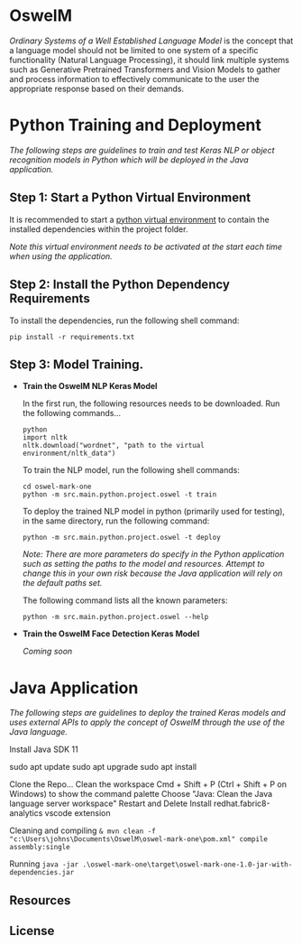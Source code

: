 # OswelM
 
*Ordinary Systems of a Well Established Language Model* is the concept that a language model
should not be limited to one system of a specific functionality (Natural Language Processing), it should link multiple systems 
such as Generative Pretrained Transformers and Vision Models to gather and process information to effectively communicate to the user the appropriate response based on their demands. 


# Python Training and Deployment
*The following steps are guidelines to train and test Keras NLP or object recognition models in Python which will be deployed in the Java application.*

## Step 1: Start a Python Virtual Environment

It is recommended to start a [python virtual environment](https://www.freecodecamp.org/news/how-to-setup-virtual-environments-in-python/) to contain the installed dependencies within the project folder.

*Note this virtual environment needs to be activated at the start each time when using the application.*

## Step 2: Install the Python Dependency Requirements

To install the dependencies, run the following shell command:

```shell
pip install -r requirements.txt
```

## Step 3: Model Training.

* **Train the OswelM NLP Keras Model**

    In the first run, the following resources needs to be downloaded. Run
    the following commands...

    ```shell
    python
    import nltk
    nltk.download("wordnet", "path to the virtual environment/nltk_data")
    ```

    To train the NLP model, run the following shell commands:

    ```shell
    cd oswel-mark-one
    python -m src.main.python.project.oswel -t train
    ```

    To deploy the trained NLP model in python (primarily used for testing), 
    in the same directory, run the following command:

    ```shell
    python -m src.main.python.project.oswel -t deploy
    ```

    *Note: There are more parameters do specify in the Python application such as setting the paths to the model and resources. Attempt to change this in your own risk because the Java application will rely on the default paths set.*

    The following command lists all the known parameters:

    ```shell
    python -m src.main.python.project.oswel --help
    ```

* **Train the OswelM Face Detection Keras Model** 

    *Coming soon*

# Java Application
*The following steps are guidelines to deploy the trained Keras models and uses external APIs to apply the concept of OswelM through the use of the Java language.*

Install Java SDK 11

sudo apt update
sudo apt upgrade
sudo apt install 

Clone the Repo...
Clean the workspace 
Cmd + Shift + P (Ctrl + Shift + P on Windows) to show the command palette
Choose "Java: Clean the Java language server workspace"
Restart and Delete
Install redhat.fabric8-analytics vscode extension

Cleaning and compiling
`
& mvn clean -f "c:\Users\johns\Documents\OswelM\oswel-mark-one\pom.xml" compile assembly:single
`

Running
`
java -jar .\oswel-mark-one\target\oswel-mark-one-1.0-jar-with-dependencies.jar   
`

## Resources

## License

